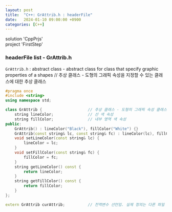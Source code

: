 ```yaml
---
layout: post
title:  "C++: GrAttrib.h : headerFile"
date:   2024-01-10 09:00:00 +0900
categories: [C++]
---
```


solution 'CppPrjs'   
project 'FirstStep'   
   
### headerFile list - GrAttrib.h   
`GrAttrib.h` : abstract class - abstract class for class that specify graphic properties of a shapes // 추상 클래스 - 도형의 그래픽 속성을 지정할 수 있는 클래스에 대한 추상 클래스   
   
```cpp
#pragma once
#include <string>
using namespace std;

class GrAttrib {					// 추상 클래스 - 도형의 그래픽 속성 클래스
	string lineColor;				// 선 색 속성
	string fillColor;				// 내부 영역 색 속성
public:
	GrAttrib() : lineColor("Black"), fillColor("White") {}								// 그래픽 속성 객체 생성자 - 디폴트 생성자
	GrAttrib(const string& lc, const string& fc) : lineColor(lc), fillColor(fc) {}		// 그래픽 속성 객체 생성자 - 지정된 색상으로 초기화하는 생성자
	void setLineColor(const string& lc) {												// 속성 지정 멤버함수 - 선 색상 지정
		lineColor = lc;
	}
	void setFillColor(const string& fc) {												// 속성 지정 멤버함수 - 내부 영역 색상 지정
		fillColor = fc;
	}
	string getLineColor() const {														// 속성 값을 읽는 멤버함수 - 선 색상 읽음
		return lineColor;
	}
	string getFillColor() const {														// 속성 값을 읽는 멤버함수 - 내부 영역 색상 읽음
		return fillColor;
	}
};

extern GrAttrib curAttrib;			// 전역변수 선언임. 실제 정의는 다른 파일 어딘가에 있어야 함. 현재 속성을 나타내는 전역 객체이므로 소스파일 내에서 어디서든 사용 가능. extern은 전역 객체임을 알리는 키워드임. 현재 속성을 프로그램이 끝날때까지 사용할 수 있고, 중간에 값을 변경할 수도 있음
```
